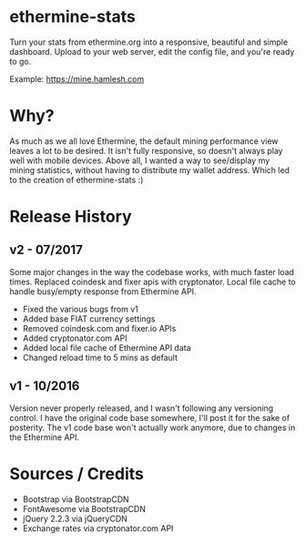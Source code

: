 # ethermine-stats
Turn your stats from ethermine.org into a responsive, beautiful and simple 
dashboard.  Upload to your web server, edit the config file, and you're ready 
to go.

Example: https://mine.hamlesh.com


# Why?
As much as we all love Ethermine, the default mining performance view leaves 
a lot to be desired.  It isn't fully responsive, so doesn't always play well 
with mobile devices.  Above all, I wanted a way to see/display my mining 
statistics, without having to distribute my wallet address.  Which led to the
creation of ethermine-stats :)


# Release History

## v2 - 07/2017
Some major changes in the way the codebase works, with much faster load times.
Replaced coindesk and fixer apis with cryptonator.  Local file cache to handle 
busy/empty response from Ethermine API.

  - Fixed the various bugs from v1
  - Added base FIAT currency settings
  - Removed coindesk.com and fixer.io APIs
  - Added cryptonator.com API
  - Added local file cache of Ethermine API data
  - Changed reload time to 5 mins as default

## v1 - 10/2016
Version never properly released, and I wasn't following any versioning control.
I have the original code base somewhere, I'll post it for the sake of posterity.
The v1 code base won't actually work anymore, due to changes in the Ethermine 
API.


# Sources / Credits

  - Bootstrap via BootstrapCDN
  - FontAwesome via BootstrapCDN
  - jQuery 2.2.3 via jQueryCDN
  - Exchange rates via cryptonator.com API